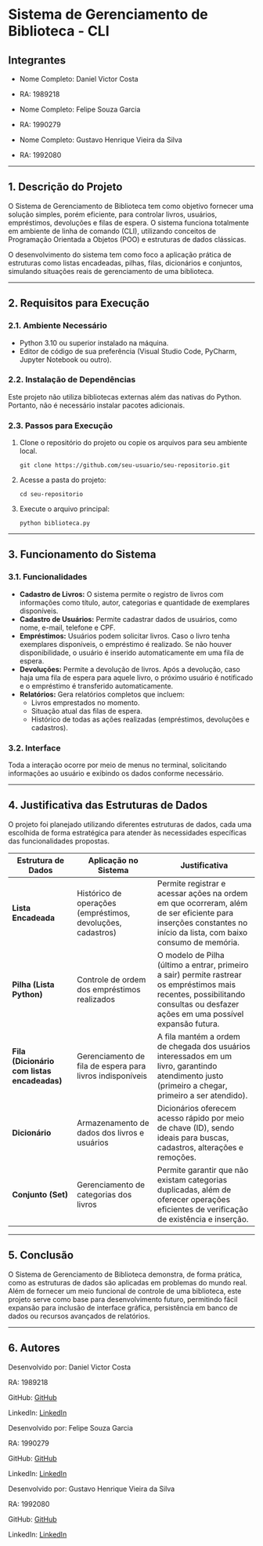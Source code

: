 # Sistema de Gerenciamento de Biblioteca - CLI

## Integrantes

- Nome Completo: Daniel Victor Costa  
- RA: 1989218

- Nome Completo: Felipe Souza Garcia  
- RA: 1990279

- Nome Completo: Gustavo Henrique Vieira da Silva  
- RA: 1992080

---

## 1. Descrição do Projeto

O Sistema de Gerenciamento de Biblioteca tem como objetivo fornecer uma solução simples, porém eficiente, para controlar livros, usuários, empréstimos, devoluções e filas de espera. O sistema funciona totalmente em ambiente de linha de comando (CLI), utilizando conceitos de Programação Orientada a Objetos (POO) e estruturas de dados clássicas.

O desenvolvimento do sistema tem como foco a aplicação prática de estruturas como listas encadeadas, pilhas, filas, dicionários e conjuntos, simulando situações reais de gerenciamento de uma biblioteca.

---

## 2. Requisitos para Execução

### 2.1. Ambiente Necessário

- Python 3.10 ou superior instalado na máquina.  
- Editor de código de sua preferência (Visual Studio Code, PyCharm, Jupyter Notebook ou outro).  

### 2.2. Instalação de Dependências

Este projeto não utiliza bibliotecas externas além das nativas do Python. Portanto, não é necessário instalar pacotes adicionais.

### 2.3. Passos para Execução

1. Clone o repositório do projeto ou copie os arquivos para seu ambiente local.

   ```
   git clone https://github.com/seu-usuario/seu-repositorio.git
   ```

2. Acesse a pasta do projeto:

   ```
   cd seu-repositorio
   ```

3. Execute o arquivo principal:

   ```
   python biblioteca.py
   ```

---

## 3. Funcionamento do Sistema

### 3.1. Funcionalidades

- **Cadastro de Livros:** O sistema permite o registro de livros com informações como título, autor, categorias e quantidade de exemplares disponíveis.
- **Cadastro de Usuários:** Permite cadastrar dados de usuários, como nome, e-mail, telefone e CPF.
- **Empréstimos:** Usuários podem solicitar livros. Caso o livro tenha exemplares disponíveis, o empréstimo é realizado. Se não houver disponibilidade, o usuário é inserido automaticamente em uma fila de espera.
- **Devoluções:** Permite a devolução de livros. Após a devolução, caso haja uma fila de espera para aquele livro, o próximo usuário é notificado e o empréstimo é transferido automaticamente.
- **Relatórios:** Gera relatórios completos que incluem:
  - Livros emprestados no momento.
  - Situação atual das filas de espera.
  - Histórico de todas as ações realizadas (empréstimos, devoluções e cadastros).

### 3.2. Interface

Toda a interação ocorre por meio de menus no terminal, solicitando informações ao usuário e exibindo os dados conforme necessário.

---

## 4. Justificativa das Estruturas de Dados

O projeto foi planejado utilizando diferentes estruturas de dados, cada uma escolhida de forma estratégica para atender às necessidades específicas das funcionalidades propostas.

| Estrutura de Dados | Aplicação no Sistema | Justificativa |
|--------------------|-----------------------|----------------|
| **Lista Encadeada** | Histórico de operações (empréstimos, devoluções, cadastros) | Permite registrar e acessar ações na ordem em que ocorreram, além de ser eficiente para inserções constantes no início da lista, com baixo consumo de memória. |
| **Pilha (Lista Python)** | Controle de ordem dos empréstimos realizados | O modelo de Pilha (último a entrar, primeiro a sair) permite rastrear os empréstimos mais recentes, possibilitando consultas ou desfazer ações em uma possível expansão futura. |
| **Fila (Dicionário com listas encadeadas)** | Gerenciamento de fila de espera para livros indisponíveis | A fila mantém a ordem de chegada dos usuários interessados em um livro, garantindo atendimento justo (primeiro a chegar, primeiro a ser atendido). |
| **Dicionário** | Armazenamento de dados dos livros e usuários | Dicionários oferecem acesso rápido por meio de chave (ID), sendo ideais para buscas, cadastros, alterações e remoções. |
| **Conjunto (Set)** | Gerenciamento de categorias dos livros | Permite garantir que não existam categorias duplicadas, além de oferecer operações eficientes de verificação de existência e inserção. |

---

## 5. Conclusão

O Sistema de Gerenciamento de Biblioteca demonstra, de forma prática, como as estruturas de dados são aplicadas em problemas do mundo real. Além de fornecer um meio funcional de controle de uma biblioteca, este projeto serve como base para desenvolvimento futuro, permitindo fácil expansão para inclusão de interface gráfica, persistência em banco de dados ou recursos avançados de relatórios.

---

## 6. Autores

Desenvolvido por: Daniel Victor Costa  

RA: 1989218  

GitHub: [GitHub](https://github.com/userdanieldev?tab=following)

LinkedIn: [LinkedIn](https://www.linkedin.com/in/daniel-costa-b88a07198/)

Desenvolvido por: Felipe Souza Garcia  

RA: 1990279

GitHub: [GitHub](https://github.com/GarciaFelipe-1973) 

LinkedIn: [LinkedIn](https://www.linkedin.com/in/felipe-souza-garcia-94252b314/)

Desenvolvido por: Gustavo Henrique Vieira da Silva 

RA: 1992080  

GitHub: [GitHub](https://github.com/GuVieir4)

LinkedIn: [LinkedIn](https://www.linkedin.com/in/gustavo-henrique-vieira-da-silva-6284b7231/)
